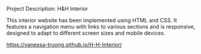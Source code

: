 Project Description: H&H Interior

This interior website has been implemented using HTML and CSS. It features a navigation menu with links to various sections and is responsive, designed to adapt to different screen sizes and mobile devices.

https://vanessa-truong.github.io/H-H-Interior/
